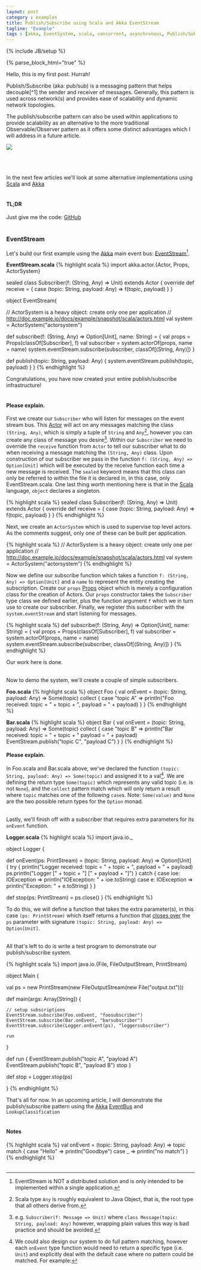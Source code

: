 ```yaml
---
layout: post
category : examples
title: Publish/Subscribe using Scala and Akka EventStream
tagline: "Example"
tags : [akka, EventSystem, scala, concurrent, asynchronous, Publish/Subscribe, beginner, example, tutorial]
---
```

{% include JB/setup %}
<div class="intro">
{% parse_block_html="true" %}
<div class="introtxt">
<p>
Hello, this is my first post. Hurrah!
</p>
<p>
Publish/Subscribe (aka: pub/sub) is a messaging pattern that helps decouple[^1] the sender and receiver of messages. Generally, this pattern is used across network(s) and provides ease of scalability and dynamic network topologies. 
</p>
<p>
The publish/subscribe pattern can also be used within applications to provide scalability as an alternative to the more traditional Observable/Observer pattern as it offers some distinct advantages which I will address in a future article.
</p>
</div> 
<div class="introimg"><img src="{{ASSET_PATH}}/bootstrap/img/eventbus_250.jpg"/></div>
</div>
<br />
<br />
<br />

In the next few articles we'll look at some alternative implementations using [Scala][1] and [Akka][2]
<br />
<br />

#### TL;DR
Just give me the code: [GitHub][4]
<br/>
<br/>

### EventStream
Let's build our first example using the [Akka][2] main event bus: [EventStream][3][^2].
<br />

**EventStream.scala**
{% highlight scala %}
import akka.actor.{Actor, Props, ActorSystem}

sealed class Subscriber(f: (String, Any) => Unit) extends Actor {
  override def receive = { case (topic: String, payload: Any) => f(topic, payload) }
}

object EventStream{

  // ActorSystem is a heavy object: create only one per application
  // http://doc.example.io/docs/example/snapshot/scala/actors.html
  val system = ActorSystem("actorsystem")

  def subscribe(f: (String, Any) => Option[Unit], name: String) = {
    val props = Props(classOf[Subscriber], f)
    val subscriber = system.actorOf(props, name = name)
    system.eventStream.subscribe(subscriber, classOf[(String, Any)])
  }

  def publish(topic: String, payload: Any) {
    system.eventStream.publish(topic, payload)
  }
}
{% endhighlight %}

Congratulations, you have now created your entire publish/subscribe infrastructure!
<br />
<br />

#### Please explain.
First we create our `Subscriber` who will listen for messages on the event stream bus. This [Actor][5] will act on any messages matching the class `(String, Any)`, which is simply a tuple of `String` and `Any`[^3], however you can create any class of message you desire[^4]. Within our `Subscriber` we need to override the `receive` function from `Actor` to tell our subscriber what to do when receiving a message matching the `(String, Any)` class. Upon construction of our subscriber we pass in the function `f: (String, Any) => Option[Unit]` which will be executed by the receive function each time a new message is received. The `sealed` keyword means that this class can only be referred to within the file it is declared in, in this case, only EventStream.scala. One last thing worth mentioning here is that in the [Scala][1] language, `object` declares a singleton. 

{% highlight scala %}
sealed class Subscriber(f: (String, Any) => Unit) extends Actor {
  override def receive = { case (topic: String, payload: Any) => f(topic, payload) }
}
{% endhighlight %}
<br/>

Next, we create an `ActorSystem` which is used to supervise top level actors. As the comments suggest, only one of these can be built per application.
<br/>

{% highlight scala %}
// ActorSystem is a heavy object: create only one per application
// http://doc.example.io/docs/example/snapshot/scala/actors.html
val system = ActorSystem("actorsystem")
{% endhighlight %}
<br/>

Now we define our subscribe function which takes a function `f: (String, Any) => Option[Unit]` and a `name` to represent the entity creating the subscription. Create our `props` [Props][6] object which is merely a configuration class for the creation of Actors. Our `props` constructor takes the `Subscriber` type class we defined earlier, plus the function argument `f` which we in turn use to create our subscriber. Finally, we register this subscriber with the `system.eventStream` and start listening for messages. 

{% highlight scala %}
def subscribe(f: (String, Any) => Option[Unit], name: String) = {
  val props = Props(classOf[Subscriber], f)
  val subscriber = system.actorOf(props, name = name)
  system.eventStream.subscribe(subscriber, classOf[(String, Any)])
}
{% endhighlight %}

Our work here is done.
<br/>
<br/>

Now to demo the system, we'll create a couple of simple subscribers.

**Foo.scala**
{% highlight scala %}
object Foo {
  val onEvent = (topic: String, payload: Any) => Some(topic) collect {
    case "topic A" => println("Foo received: topic = " + topic + ", payload = " + payload)
  }
}
{% endhighlight %}
<br/>

**Bar.scala**
{% highlight scala %}
object Bar {
  val onEvent = (topic: String, payload: Any) => Some(topic) collect {
    case "topic B" =>
      println("Bar received: topic = " + topic + " payload = " + payload)
      EventStream.publish("topic C", "payload C")
  }
}
{% endhighlight %}
<br/>

#### Please explain.
In Foo.scala and Bar.scala above, we've declared the function `(topic: String, payload: Any) => Some(topic)` and assigned it to a val[^5]. We are defining the return type `Some(topic)` which represents any valid topic (i.e. is not `None`), and the `collect` pattern match which will only return a result where `topic` matches one of the following `case`s. Note: `Some(value)` and `None` are the two possible return types for the `Option` monad. 
<br/>
<br/>

Lastly, we'll finish off with a subscriber that requires extra parameters for its `onEvent` function.

**Logger.scala**
{% highlight scala %}
import java.io._

object Logger {

  def onEvent(ps: PrintStream) = (topic: String, payload: Any) => Option[Unit] {
      try {
        println("Logger received: topic = " + topic + ", payload = " + payload)
        ps.println("Logger [" + topic + "] [" + payload + "]")
      }
      catch {
        case ioe: IOException => println("IOException: " + ioe.toString)
        case e: IOException => println("Exception: " + e.toString)
      }
  }

  def stop(ps: PrintStream) = ps.close()
}
{% endhighlight %}

To do this, we will define a function that takes the extra parameter(s), in this case `(ps: PrintStream)` which itself returns a function that [closes over][10] the `ps` parameter with signature `(topic: String, payload: Any) => Option[Unit]`.
<br/>
<br/>

All that's left to do is write a test program to demonstrate our publish/subscribe system.

{% highlight scala %}
import java.io.{File, FileOutputStream, PrintStream}

object Main {

  val ps = new PrintStream(new FileOutputStream(new File("output.txt")))

  def main(args: Array[String]) {

    // setup subscriptions
    EventStream.subscribe(Foo.onEvent, "foosubscriber")
    EventStream.subscribe(Bar.onEvent, "barsubscriber")
    EventStream.subscribe(Logger.onEvent(ps), "loggersubscriber")

    run
  }

  def run {
    EventStream.publish("topic A", "payload A")
    EventStream.publish("topic B", "payload B")
    stop
  }

  def stop = Logger.stop(ps)

}
{% endhighlight %}

That's all for now. 
In an upcoming article, I will demonstrate the publish/subscribe pattern using the [Akka][2] [EventBus][11] and `LookupClassification`
<br/>
<br/>

#### Notes
[^1]: Decoupling as far as space and time is concerned. Publish/Subscribe introduces a different type of coupling, namely: semantic coupling.

[^2]: EventStream is NOT a distributed solution and is only intended to be implemented within a single application.

[^3]: Scala type `Any` is roughly equivalent to Java Object, that is, the root type that all others derive from.

[^4]: e.g. `Subscriber(f: Message => Unit)` where `class Message(topic: String, payload: Any)` however, wrapping plain values this way is bad practice and should be avoided.

[^5]: We could also design our system to do full pattern matching, however each `onEvent` type function would need to return a specific type (i.e. `Unit`) and explicitly deal with the default case where no pattern could be matched. For example:

{% highlight scala %}
val onEvent = (topic: String, payload: Any) => topic match {
  case "Hello" => println("Goodbye")
  case _ => println("no match")
}
{% endhighlight %}
<br/>
<br />


[1]:http://www.scala-lang.org/
[2]:http://akka.io/
[3]:http://doc.akka.io/docs/akka/snapshot/scala/event-bus.html#event-stream
[4]:https://github.com/benhowell/examples/tree/master/AkkaEventStream
[5]:http://doc.akka.io/docs/akka/snapshot/scala/actors.html
[6]:http://doc.akka.io/docs/akka/snapshot/scala/actors.html#props
[7]:http://www.haskell.org/haskellwiki/Haskell
[8]:http://www.haskell.org/haskellwiki/Maybe
[9]:http://www.scala-lang.org/api/2.10.4/index.html#scala.Option
[10]:http://en.wikipedia.org/wiki/Closure_(computer_programming)
[11]:http://doc.akka.io/docs/akka/snapshot/scala/event-bus.html